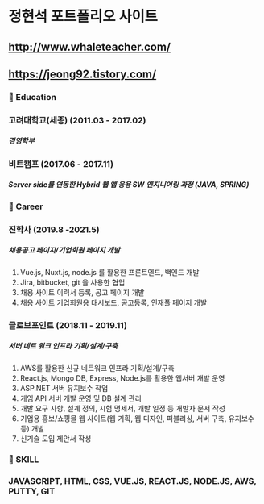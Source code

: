 # 정현석 포트폴리오 사이트
## http://www.whaleteacher.com/
## https://jeong92.tistory.com/

### 🌭 Education
### 고려대학교(세종) (2011.03 - 2017.02)
##### 경영학부

### 비트캠프 (2017.06 - 2017.11)
##### Server side를 연동한 Hybrid 웹 앱 응용 SW 엔지니어링 과정 (JAVA, SPRING)

### 🍔 Career
### 진학사 (2019.8 -2021.5)
##### 채용공고 페이지/기업회원 페이지 개발
1. Vue.js, Nuxt.js, node.js 를 활용한 프론트엔드, 백엔드 개발
2. Jira, bitbucket, git 을 사용한 협업
3. 채용 사이트 이력서 등록, 공고 페이지 개발
4. 채용 사이트 기업회원용  대시보드, 공고등록, 인재풀 페이지 개발

### 글로브포인트 (2018.11 - 2019.11)
##### 서버 네트 워크 인프라 기획/설계/구축
1. AWS를 활용한 신규 네트워크 인프라 기획/설계/구축
2. React.js, Mongo DB, Express, Node.js를 활용한 웹서버 개발 운영
3. ASP.NET 서버 유지보수 작업
4. 게임 API 서버 개발 운영 및 DB 설계 관리
5. 개발 요구 사항, 설계 정의, 시험 명세서, 개발 일정 등 개발자 문서 작성
6. 기업용 홍보/쇼핑물 웹 사이트(웹 기획, 웹 디자인, 퍼블리싱, 서버 구축, 유지보수 등) 개발
7. 신기술 도입 제안서 작성

### 🍟 SKILL
### JAVASCRIPT, HTML, CSS, VUE.JS, REACT.JS, NODE.JS, AWS, PUTTY, GIT



